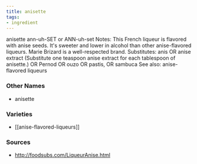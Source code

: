 ```yaml
---
title: anisette
tags:
- ingredient
---
```

anisette ann-uh-SET or ANN-uh-set Notes: This French liqueur is flavored with anise seeds. It's sweeter and lower in alcohol than other anise-flavored liqueurs. Marie Brizard is a well-respected brand. Substitutes: anis OR anise extract (Substitute one teaspoon anise extract for each tablespoon of anisette.) OR Pernod OR ouzo OR pastis, OR sambuca See also: anise-flavored liqueurs

### Other Names

* anisette

### Varieties

* [[anise-flavored-liqueurs]]

### Sources
* http://foodsubs.com/LiqueurAnise.html
